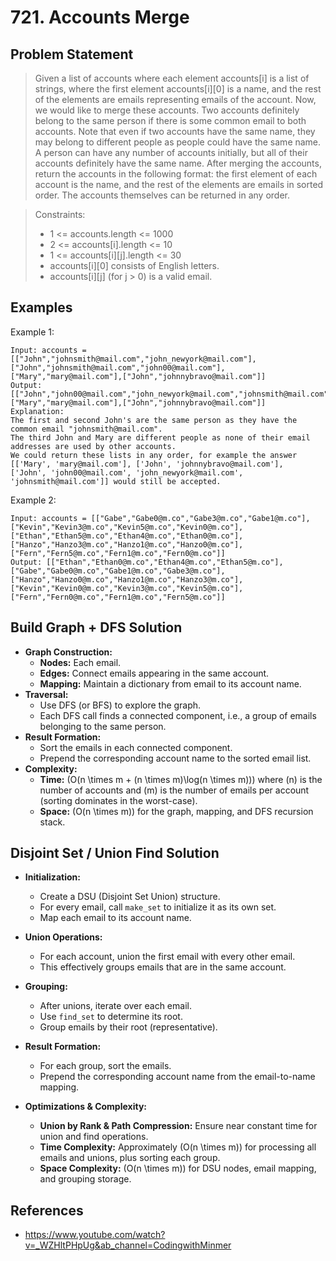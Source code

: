 # 721. Accounts Merge

## Problem Statement

> Given a list of accounts where each element accounts[i] is a list of strings, where the first element accounts[i][0] is a name, and the rest of the elements are emails representing emails of the account.
> Now, we would like to merge these accounts. Two accounts definitely belong to the same person if there is some common email to both accounts. Note that even if two accounts have the same name, they may belong to different people as people could have the same name. A person can have any number of accounts initially, but all of their accounts definitely have the same name.
> After merging the accounts, return the accounts in the following format: the first element of each account is the name, and the rest of the elements are emails in sorted order. The accounts themselves can be returned in any order.

> Constraints:
>
> - 1 <= accounts.length <= 1000
> - 2 <= accounts[i].length <= 10
> - 1 <= accounts[i][j].length <= 30
> - accounts[i][0] consists of English letters.
> - accounts[i][j] (for j > 0) is a valid email.

## Examples

Example 1:

```
Input: accounts = [["John","johnsmith@mail.com","john_newyork@mail.com"],["John","johnsmith@mail.com","john00@mail.com"],["Mary","mary@mail.com"],["John","johnnybravo@mail.com"]]
Output: [["John","john00@mail.com","john_newyork@mail.com","johnsmith@mail.com"],["Mary","mary@mail.com"],["John","johnnybravo@mail.com"]]
Explanation:
The first and second John's are the same person as they have the common email "johnsmith@mail.com".
The third John and Mary are different people as none of their email addresses are used by other accounts.
We could return these lists in any order, for example the answer [['Mary', 'mary@mail.com'], ['John', 'johnnybravo@mail.com'],
['John', 'john00@mail.com', 'john_newyork@mail.com', 'johnsmith@mail.com']] would still be accepted.
```

Example 2:

```
Input: accounts = [["Gabe","Gabe0@m.co","Gabe3@m.co","Gabe1@m.co"],["Kevin","Kevin3@m.co","Kevin5@m.co","Kevin0@m.co"],["Ethan","Ethan5@m.co","Ethan4@m.co","Ethan0@m.co"],["Hanzo","Hanzo3@m.co","Hanzo1@m.co","Hanzo0@m.co"],["Fern","Fern5@m.co","Fern1@m.co","Fern0@m.co"]]
Output: [["Ethan","Ethan0@m.co","Ethan4@m.co","Ethan5@m.co"],["Gabe","Gabe0@m.co","Gabe1@m.co","Gabe3@m.co"],["Hanzo","Hanzo0@m.co","Hanzo1@m.co","Hanzo3@m.co"],["Kevin","Kevin0@m.co","Kevin3@m.co","Kevin5@m.co"],["Fern","Fern0@m.co","Fern1@m.co","Fern5@m.co"]]
```

## Build Graph + DFS Solution

- **Graph Construction:**
  - **Nodes:** Each email.
  - **Edges:** Connect emails appearing in the same account.
  - **Mapping:** Maintain a dictionary from email to its account name.
- **Traversal:**
  - Use DFS (or BFS) to explore the graph.
  - Each DFS call finds a connected component, i.e., a group of emails belonging to the same person.
- **Result Formation:**
  - Sort the emails in each connected component.
  - Prepend the corresponding account name to the sorted email list.
- **Complexity:**
  - **Time:** \(O(n \times m + (n \times m)\log(n \times m))\) where \(n\) is the number of accounts and \(m\) is the number of emails per account (sorting dominates in the worst-case).
  - **Space:** \(O(n \times m)\) for the graph, mapping, and DFS recursion stack.

## Disjoint Set / Union Find Solution

- **Initialization:**

  - Create a DSU (Disjoint Set Union) structure.
  - For every email, call `make_set` to initialize it as its own set.
  - Map each email to its account name.

- **Union Operations:**
  - For each account, union the first email with every other email.
  - This effectively groups emails that are in the same account.
- **Grouping:**

  - After unions, iterate over each email.
  - Use `find_set` to determine its root.
  - Group emails by their root (representative).

- **Result Formation:**

  - For each group, sort the emails.
  - Prepend the corresponding account name from the email-to-name mapping.

- **Optimizations & Complexity:**
  - **Union by Rank & Path Compression:** Ensure near constant time for union and find operations.
  - **Time Complexity:** Approximately \(O(n \times m)\) for processing all emails and unions, plus sorting each group.
  - **Space Complexity:** \(O(n \times m)\) for DSU nodes, email mapping, and grouping storage.

## References

- https://www.youtube.com/watch?v=_WZHltPHpUg&ab_channel=CodingwithMinmer
